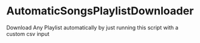 # AutomaticSongsPlaylistDownloader
Download Any Playlist automatically by just running this script with a custom csv input
